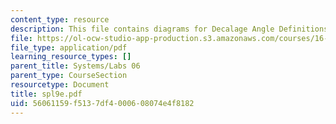 ```yaml
---
content_type: resource
description: This file contains diagrams for Decalage Angle Definitions.
file: https://ol-ocw-studio-app-production.s3.amazonaws.com/courses/16-01-unified-engineering-i-ii-iii-iv-fall-2005-spring-2006/56061159f5137df4000608074e4f8182_spl9e.pdf
file_type: application/pdf
learning_resource_types: []
parent_title: Systems/Labs 06
parent_type: CourseSection
resourcetype: Document
title: spl9e.pdf
uid: 56061159-f513-7df4-0006-08074e4f8182
---
```

